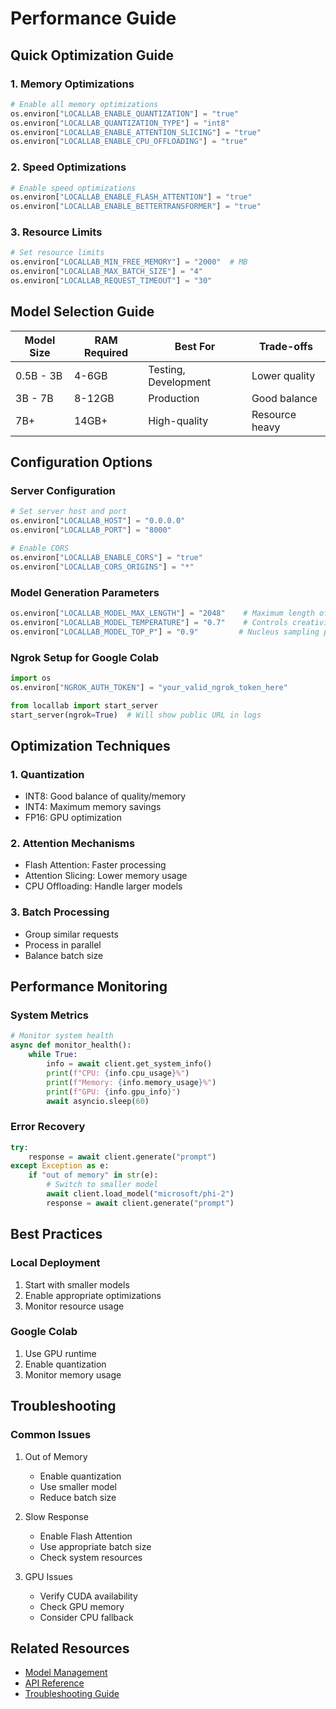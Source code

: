 # Performance Guide

## Quick Optimization Guide

### 1. Memory Optimizations

```python
# Enable all memory optimizations
os.environ["LOCALLAB_ENABLE_QUANTIZATION"] = "true"
os.environ["LOCALLAB_QUANTIZATION_TYPE"] = "int8"
os.environ["LOCALLAB_ENABLE_ATTENTION_SLICING"] = "true"
os.environ["LOCALLAB_ENABLE_CPU_OFFLOADING"] = "true"
```

### 2. Speed Optimizations

```python
# Enable speed optimizations
os.environ["LOCALLAB_ENABLE_FLASH_ATTENTION"] = "true"
os.environ["LOCALLAB_ENABLE_BETTERTRANSFORMER"] = "true"
```

### 3. Resource Limits

```python
# Set resource limits
os.environ["LOCALLAB_MIN_FREE_MEMORY"] = "2000"  # MB
os.environ["LOCALLAB_MAX_BATCH_SIZE"] = "4"
os.environ["LOCALLAB_REQUEST_TIMEOUT"] = "30"
```

## Model Selection Guide

| Model Size | RAM Required | Best For             | Trade-offs     |
| ---------- | ------------ | -------------------- | -------------- |
| 0.5B - 3B  | 4-6GB        | Testing, Development | Lower quality  |
| 3B - 7B    | 8-12GB       | Production           | Good balance   |
| 7B+        | 14GB+        | High-quality         | Resource heavy |

## Configuration Options

### Server Configuration

```python
# Set server host and port
os.environ["LOCALLAB_HOST"] = "0.0.0.0"
os.environ["LOCALLAB_PORT"] = "8000"

# Enable CORS
os.environ["LOCALLAB_ENABLE_CORS"] = "true"
os.environ["LOCALLAB_CORS_ORIGINS"] = "*"
```

### Model Generation Parameters

```python
os.environ["LOCALLAB_MODEL_MAX_LENGTH"] = "2048"    # Maximum length of generated text
os.environ["LOCALLAB_MODEL_TEMPERATURE"] = "0.7"    # Controls creativity (0.0 to 1.0)
os.environ["LOCALLAB_MODEL_TOP_P"] = "0.9"         # Nucleus sampling probability
```

### Ngrok Setup for Google Colab

```python
import os
os.environ["NGROK_AUTH_TOKEN"] = "your_valid_ngrok_token_here"

from locallab import start_server
start_server(ngrok=True)  # Will show public URL in logs
```

## Optimization Techniques

### 1. Quantization

- INT8: Good balance of quality/memory
- INT4: Maximum memory savings
- FP16: GPU optimization

### 2. Attention Mechanisms

- Flash Attention: Faster processing
- Attention Slicing: Lower memory usage
- CPU Offloading: Handle larger models

### 3. Batch Processing

- Group similar requests
- Process in parallel
- Balance batch size

## Performance Monitoring

### System Metrics

```python
# Monitor system health
async def monitor_health():
    while True:
        info = await client.get_system_info()
        print(f"CPU: {info.cpu_usage}%")
        print(f"Memory: {info.memory_usage}%")
        print(f"GPU: {info.gpu_info}")
        await asyncio.sleep(60)
```

### Error Recovery

```python
try:
    response = await client.generate("prompt")
except Exception as e:
    if "out of memory" in str(e):
        # Switch to smaller model
        await client.load_model("microsoft/phi-2")
        response = await client.generate("prompt")
```

## Best Practices

### Local Deployment

1. Start with smaller models
2. Enable appropriate optimizations
3. Monitor resource usage

### Google Colab

1. Use GPU runtime
2. Enable quantization
3. Monitor memory usage

## Troubleshooting

### Common Issues

1. Out of Memory

   - Enable quantization
   - Use smaller model
   - Reduce batch size

2. Slow Response

   - Enable Flash Attention
   - Use appropriate batch size
   - Check system resources

3. GPU Issues
   - Verify CUDA availability
   - Check GPU memory
   - Consider CPU fallback

## Related Resources

- [Model Management](./models.md)
- [API Reference](../guides/API.md)
- [Troubleshooting Guide](../TROUBLESHOOTING.md)
